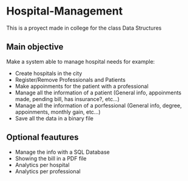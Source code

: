 # Hospital-Management
This is a proyect made in college for the class Data Structures

## Main objective
Make a system able to manage hospital needs for example:
- Create hospitals in the city
- Register/Remove Professionals and Patients
- Make appoinments for the patient with a professional
- Manage all the information of a patient (General info, appoinments made, pending bill, has insurance?, etc...)
- Manage all the information of a porfessional (General info, degree, appoinments, monthly gain, etc...)
- Save all the data in a binary file

## Optional feautures
- Manage the info with a SQL Database
- Showing the bill in a PDF file
- Analytics per hospital
- Analytics per professional
